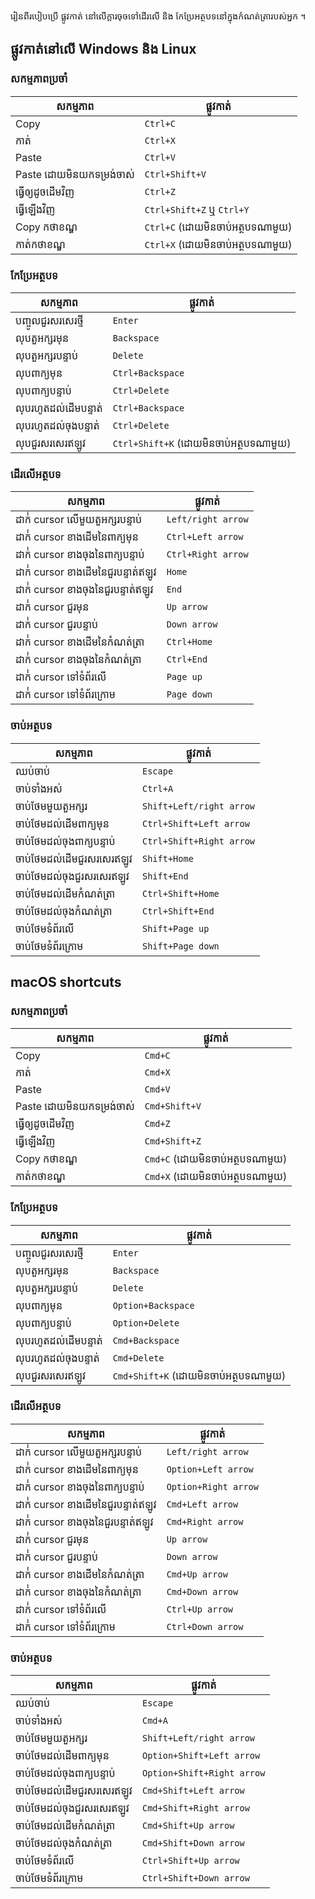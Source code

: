 រៀនពីរបៀបប្រើ ផ្លូវកាត់ នៅលើក្តារចុចទៅដើរលើ​ និង​ កែប្រែអត្ថបទនៅក្នុងកំណត់ត្រារបស់អ្នក ។

## ផ្លូវកាត់នៅលើ Windows និង Linux

### សកម្មភាពប្រចាំ

| សកម្មភាព | ផ្លូវកាត់ |
|-|-|
| Copy | `Ctrl+C` |
| កាត់ | `Ctrl+X` |
| Paste | `Ctrl+V` |
| Paste ដោយមិនយកទម្រង់ចាស់ | `Ctrl+Shift+V` |
| ធ្វើឲ្យដូចដើមវិញ | `Ctrl+Z` |
| ធ្វើឡើងវិញ | `Ctrl+Shift+Z` ឬ `Ctrl+Y` |
| Copy កថាខណ្ឌ | `Ctrl+C` (ដោយមិនចាប់អត្ថបទណាមួយ) |
| កាត់កថាខណ្ឌ | `Ctrl+X` (ដោយមិនចាប់អត្ថបទណាមួយ) |

### កែប្រែអត្ថបទ

| សកម្មភាព | ផ្លូវកាត់ |
|-|-|
| បញ្ចូលជួរសរសេរថ្មី | `Enter` |
| លុបតួអក្សរមុន | `Backspace` |
| លុបតួអក្សរបន្ទាប់ | `Delete` |
| លុបពាក្យមុន | `Ctrl+Backspace` |
| លុបពាក្យបន្ទាប់ | `Ctrl+Delete` |
| លុបរហូតដល់ដើមបន្ទាត់ | `Ctrl+Backspace` |
| លុបរហូតដល់ចុងបន្ទាត់ | `Ctrl+Delete` |
| លុបជួរសរសេរឥឡូវ | `Ctrl+Shift+K` (ដោយមិនចាប់អត្ថបទណាមួយ) |

### ដើរលើអត្ថបទ

| សកម្មភាព | ផ្លូវកាត់ |
|-|-|
| ដាក់់ cursor លើមួយតួអក្សរបន្ទាប់ | `Left/right arrow` |
| ដាក់់ cursor ខាងដើមនៃពាក្យមុន | `Ctrl+Left arrow` |
| ដាក់់ cursor ខាងចុងនៃពាក្យបន្ទាប់ | `Ctrl+Right arrow` |
| ដាក់់ cursor ខាងដើមនៃជួរបន្ទាត់ឥឡូវ | `Home` |
| ដាក់់ cursor ខាងចុងនៃជួរបន្ទាត់ឥឡូវ | `End` |
| ដាក់់ cursor ជួរមុន | `Up arrow` |
| ដាក់់ cursor ជួរបន្ទាប់ | `Down arrow` |
| ដាក់់ cursor ខាងដើមនៃកំណត់ត្រា | `Ctrl+Home` |
| ដាក់់ cursor ខាងចុងនៃកំណត់ត្រា | `Ctrl+End` |
| ដាក់់ cursor ទៅទំព័រលើ | `Page up` |
| ដាក់់ cursor ទៅទំព័រក្រោម | `Page down` |

### ចាប់អត្ថបទ

| សកម្មភាព | ផ្លូវកាត់ |
|-|-|
| ឈប់ចាប់ | `Escape` |
| ចាប់ទាំងអស់ | `Ctrl+A` |
| ចាប់ថែមមួយតួអក្សរ | `Shift+Left/right arrow` |
| ចាប់ថែមដល់ដើមពាក្យមុន | `Ctrl+Shift+Left arrow` |
| ចាប់ថែមដល់ចុងពាក្យបន្ទាប់ | `Ctrl+Shift+Right arrow` |
| ចាប់ថែមដល់ដើមជួរសរសេរឥឡូវ | `Shift+Home` |
| ចាប់ថែមដល់ចុងជួរសរសេរឥឡូវ | `Shift+End` |
| ចាប់ថែមដល់ដើមកំណត់ត្រា | `Ctrl+Shift+Home` |
| ចាប់ថែមដល់ចុងកំណត់ត្រា | `Ctrl+Shift+End` |
| ចាប់ថែមទំព័រលើ | `Shift+Page up` |
| ចាប់ថែមទំព័រក្រោម | `Shift+Page down` |

## macOS shortcuts

### សកម្មភាពប្រចាំ

| សកម្មភាព | ផ្លូវកាត់ |
|-|-|
| Copy | `Cmd+C` |
| កាត់ | `Cmd+X` |
| Paste | `Cmd+V` |
| Paste ដោយមិនយកទម្រង់ចាស់ | `Cmd+Shift+V` |
| ធ្វើឲ្យដូចដើមវិញ | `Cmd+Z` |
| ធ្វើឡើងវិញ | `Cmd+Shift+Z` |
| Copy កថាខណ្ឌ | `Cmd+C` (ដោយមិនចាប់អត្ថបទណាមួយ) |
| កាត់កថាខណ្ឌ | `Cmd+X` (ដោយមិនចាប់អត្ថបទណាមួយ) |

### កែប្រែអត្ថបទ


| សកម្មភាព | ផ្លូវកាត់ |
|-|-|
| បញ្ចូលជួរសរសេរថ្មី | `Enter` |
| លុបតួអក្សរមុន | `Backspace` |
| លុបតួអក្សរបន្ទាប់ | `Delete` |
| លុបពាក្យមុន | `Option+Backspace` |
| លុបពាក្យបន្ទាប់ | `Option+Delete` |
| លុបរហូតដល់ដើមបន្ទាត់ | `Cmd+Backspace` |
| លុបរហូតដល់ចុងបន្ទាត់ | `Cmd+Delete` |
| លុបជួរសរសេរឥឡូវ | `Cmd+Shift+K` (ដោយមិនចាប់អត្ថបទណាមួយ) |

### ដើរលើអត្ថបទ

| សកម្មភាព | ផ្លូវកាត់ |
|-|-|
| ដាក់់ cursor លើមួយតួអក្សរបន្ទាប់ | `Left/right arrow` |
| ដាក់់ cursor ខាងដើមនៃពាក្យមុន | `Option+Left arrow` |
| ដាក់់ cursor ខាងចុងនៃពាក្យបន្ទាប់ | `Option+Right arrow` |
| ដាក់់ cursor ខាងដើមនៃជួរបន្ទាត់ឥឡូវ | `Cmd+Left arrow` |
| ដាក់់ cursor ខាងចុងនៃជួរបន្ទាត់ឥឡូវ | `Cmd+Right arrow` |
| ដាក់់ cursor ជួរមុន | `Up arrow` |
| ដាក់់ cursor ជួរបន្ទាប់ | `Down arrow` |
| ដាក់់ cursor ខាងដើមនៃកំណត់ត្រា | `Cmd+Up arrow` |
| ដាក់់ cursor ខាងចុងនៃកំណត់ត្រា | `Cmd+Down arrow` |
| ដាក់់ cursor ទៅទំព័រលើ | `Ctrl+Up arrow` |
| ដាក់់ cursor ទៅទំព័រក្រោម | `Ctrl+Down arrow` |

### ចាប់អត្ថបទ

| សកម្មភាព | ផ្លូវកាត់ |
|-|-|
| ឈប់ចាប់ | `Escape` |
| ចាប់ទាំងអស់ | `Cmd+A` |
| ចាប់ថែមមួយតួអក្សរ | `Shift+Left/right arrow` |
| ចាប់ថែមដល់ដើមពាក្យមុន | `Option+Shift+Left arrow` |
| ចាប់ថែមដល់ចុងពាក្យបន្ទាប់ | `Option+Shift+Right arrow` |
| ចាប់ថែមដល់ដើមជួរសរសេរឥឡូវ | `Cmd+Shift+Left arrow` |
| ចាប់ថែមដល់ចុងជួរសរសេរឥឡូវ | `Cmd+Shift+Right arrow` |
| ចាប់ថែមដល់ដើមកំណត់ត្រា | `Cmd+Shift+Up arrow` |
| ចាប់ថែមដល់ចុងកំណត់ត្រា | `Cmd+Shift+Down arrow` |
| ចាប់ថែមទំព័រលើ | `Ctrl+Shift+Up arrow` |
| ចាប់ថែមទំព័រក្រោម | `Ctrl+Shift+Down arrow` |
